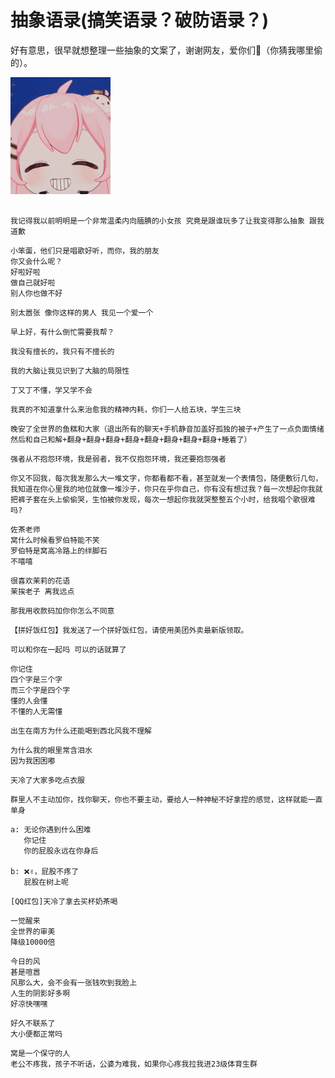 # 抽象语录(搞笑语录？破防语录？)

好有意思，很早就想整理一些抽象的文案了，谢谢网友，爱你们💩（你猜我哪里偷的）。

<img width="160" src="./cnabstract/C36D6F44C3C9DDD7B23D8383D7B1AFF9.gif"/>

## 

```
我记得我以前明明是一个非常温柔内向腼腆的小女孩 究竟是跟谁玩多了让我变得那么抽象 跟我道歉
```

```
小笨蛋，他们只是唱歌好听，而你，我的朋友  
你又会什么呢？
好啦好啦  
做自己就好啦  
别人你也做不好
```

```
别太嚣张 像你这样的男人 我见一个爱一个
```

```
早上好，有什么倒忙需要我帮？
```

```
我没有擅长的，我只有不擅长的
```

```
我的大脑让我见识到了大脑的局限性
```

```
丁又丁不懂，学又学不会
```

```
我真的不知道拿什么来治愈我的精神内耗，你们一人给五块，学生三块
```

```
晚安了全世界的鱼糕和大家（退出所有的聊天+手机静音加盖好孤独的被子+产生了一点负面情绪然后和自己和解+翻身+翻身+翻身+翻身+翻身+翻身+翻身+翻身+睡着了）
```

```
强者从不抱怨环境，我是弱者，我不仅抱怨环境，我还要抱怨强者
```

```
你又不回我，每次我发那么大一堆文字，你都看都不看，甚至就发一个表情包，随便敷衍几句，我知道在你心里我的地位就像一堆沙子，你只在乎你自己，你有没有想过我？每一次想起你我就把裤子套在头上偷偷哭，生怕被你发现，每次一想起你我就哭整整五个小时，给我唱个歌很难吗?
```

```
佐茶老师  
窝什么时候看罗伯特能不笑  
罗伯特是窝高冷路上的绊脚石  
不嘻嘻
```

```
很喜欢茉莉的花语  
茉挨老子 离我远点
```

```
那我用收款码加你你怎么不同意
```

```
【拼好饭红包】我发送了一个拼好饭红包，请使用美团外卖最新版领取。
```

```
可以和你在一起吗 可以的话就算了
```

```
你记住  
四个字是三个字  
而三个字是四个字  
懂的人会懂  
不懂的人无需懂  
```

```
出生在南方为什么还能喝到西北风我不理解
```

```
为什么我的眼里常含泪水  
因为我困困嘟
```

```
天冷了大家多吃点衣服
```

```
群里人不主动加你，找你聊天，你也不要主动，要给人一种神秘不好拿捏的感觉，这样就能一直单身
```

```
a: 无论你遇到什么困难  
   你记住  
   你的屁股永远在你身后

b: ❌✌，屁股不疼了  
   屁股在树上呢
```

```
[QQ红包]天冷了拿去买杯奶茶喝
```

```
一觉醒来  
全世界的审美  
降级10000倍
```

```
今日的风  
甚是喧嚣  
风那么大，会不会有一张钱吹到我脸上  
人生的阴影好多啊  
好凉快嘿嘿
```

```
好久不联系了  
大小便都正常吗
```

```
窝是一个保守的人  
老公不疼我，孩子不听话，公婆为难我，如果你心疼我拉我进23级体育生群
```